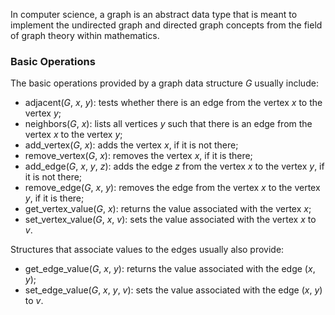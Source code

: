 In computer science, a graph is an abstract data type that is meant to implement the undirected graph and directed graph concepts from the field of graph theory within mathematics. 

### Basic Operations
The basic operations provided by a graph data structure _G_ usually include:
- adjacent(_G_, _x_, _y_): tests whether there is an edge from the vertex _x_ to the vertex _y_;
- neighbors(_G_, _x_): lists all vertices _y_ such that there is an edge from the vertex _x_ to the vertex _y_;
- add_vertex(_G_, _x_): adds the vertex _x_, if it is not there;
- remove_vertex(_G_, _x_): removes the vertex _x_, if it is there;
- add_edge(_G_, _x_, _y_, _z_): adds the edge _z_ from the vertex _x_ to the vertex _y_, if it is not there;
- remove_edge(_G_, _x_, _y_): removes the edge from the vertex _x_ to the vertex _y_, if it is there;
- get_vertex_value(_G_, _x_): returns the value associated with the vertex _x_;
- set_vertex_value(_G_, _x_, _v_): sets the value associated with the vertex _x_ to _v_.

Structures that associate values to the edges usually also provide:
- get_edge_value(_G_, _x_, _y_): returns the value associated with the edge (_x_, _y_);
- set_edge_value(_G_, _x_, _y_, _v_): sets the value associated with the edge (_x_, _y_) to _v_.

